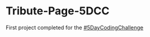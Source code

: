 # Tribute-Page-5DCC

First project completed for the [#5DayCodingChallenge](https://github.com/reMRKableDev/5-day-coding-challenge)
